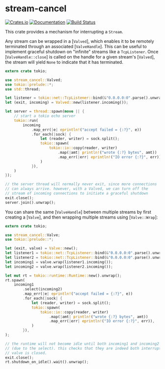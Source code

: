 # stream-cancel

[![Crates.io](https://img.shields.io/crates/v/stream-cancel.svg)](https://crates.io/crates/stream-cancel)
[![Documentation](https://docs.rs/stream-cancel/badge.svg)](https://docs.rs/stream-cancel/)
[![Build Status](https://travis-ci.org/jonhoo/stream-cancel.svg?branch=master)](https://travis-ci.org/jonhoo/stream-cancel)

This crate provides a mechanism for interrupting a `Stream`.

Any stream can be wrapped in a [`Valved`], which enables it to be remotely terminated through
an associated [`ValveHandle`]. This can be useful to implement graceful shutdown on "infinite"
streams like a `TcpListener`. Once [`ValveHandle::close`] is called on the handle for a given
stream's [`Valved`], the stream will yield `None` to indicate that it has terminated.

```rust
extern crate tokio;

use stream_cancel::Valved;
use tokio::prelude::*;
use std::thread;

let listener = tokio::net::TcpListener::bind(&"0.0.0.0:0".parse().unwrap()).unwrap();
let (exit, incoming) = Valved::new(listener.incoming());

let server = thread::spawn(move || {
    // start a tokio echo server
    tokio::run(
        incoming
            .map_err(|e| eprintln!("accept failed = {:?}", e))
            .for_each(|sock| {
                let (reader, writer) = sock.split();
                tokio::spawn(
                    tokio::io::copy(reader, writer)
                        .map(|amt| println!("wrote {:?} bytes", amt))
                        .map_err(|err| eprintln!("IO error {:?}", err)),
                )
            }),
    )
});

// the server thread will normally never exit, since more connections
// can always arrive. however, with a Valved, we can turn off the
// stream of incoming connections to initiate a graceful shutdown
exit.close();
server.join().unwrap();
```

You can share the same [`ValveHandle`] between multiple streams by first creating a [`Valve`],
and then wrapping multiple streams using [`Valve::Wrap`]:

```rust
extern crate tokio;

use stream_cancel::Valve;
use tokio::prelude::*;

let (exit, valve) = Valve::new();
let listener1 = tokio::net::TcpListener::bind(&"0.0.0.0:0".parse().unwrap()).unwrap();
let listener2 = tokio::net::TcpListener::bind(&"0.0.0.0:0".parse().unwrap()).unwrap();
let incoming1 = valve.wrap(listener1.incoming());
let incoming2 = valve.wrap(listener2.incoming());

let mut rt = tokio::runtime::Runtime::new().unwrap();
rt.spawn(
    incoming1
        .select(incoming2)
        .map_err(|e| eprintln!("accept failed = {:?}", e))
        .for_each(|sock| {
            let (reader, writer) = sock.split();
            tokio::spawn(
                tokio::io::copy(reader, writer)
                    .map(|amt| println!("wrote {:?} bytes", amt))
                    .map_err(|err| eprintln!("IO error {:?}", err)),
            )
        }),
);

// the runtime will not become idle until both incoming1 and incoming2 have stopped
// (due to the select). this checks that they are indeed both interrupted when the
// valve is closed.
exit.close();
rt.shutdown_on_idle().wait().unwrap();
```
